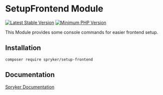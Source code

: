 # SetupFrontend Module
[![Latest Stable Version](https://poser.pugx.org/spryker/setup-frontend/v/stable.svg)](https://packagist.org/packages/spryker/setup-frontend)
[![Minimum PHP Version](https://img.shields.io/badge/php-%3E%3D%208.1-8892BF.svg)](https://php.net/)

This Module provides some console commands for easier frontend setup.

## Installation

```
composer require spryker/setup-frontend
```

## Documentation

[Spryker Documentation](https://docs.spryker.com)

